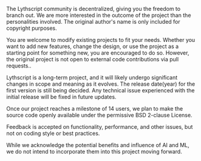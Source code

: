 The Lythscript community is decentralized, giving you the freedom to branch out. 
We are more interested in the outcome of the project than the personalities involved.
The original author's name is only included for copyright purposes.

You are welcome to modify existing projects to fit your needs.
Whether you want to add new features, change the design, 
or use the project as a starting point for something new, 
you are encouraged to do so. However, the original project is
not open to external code contributions via pull requests.. 

Lythscript is a long-term project, and it will likely undergo significant 
changes in scope and meaning as it evolves. The release date(year) for the first version is still being decided. 
Any technical issue experienced with the initial release will 
be fixed in future updates.

Once our project reaches a milestone of 14 users, we plan to 
make the source code openly available under the permissive BSD 
2-clause License.

Feedback is accepted on functionality, performance, and other issues, 
but not on coding style or best practices.

While we acknowledge the potential benefits and influence of AI and ML,
we do not intend to incorporate them into this project moving forward.
